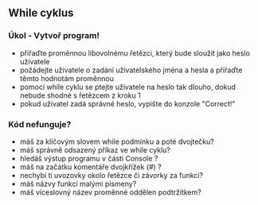 ## While cyklus

### Úkol - Vytvoř program!

- přiřaďte proměnnou libovolnému řetězci, který bude sloužit jako heslo uživatele
- požádejte uživatele o zadání uživatelského jména a hesla a přiřaďte těmto hodnotám proměnnou
- pomocí while cyklu se ptejte uživatele na heslo tak dlouho, dokud nebude shodné s řetězcem z kroku 1
- pokud uživatel zadá správné heslo, vypište do konzole "Correct!"

### Kód nefunguje? 

- máš za klíčovým slovem while podmínku a poté dvojtečku?
- máš správně odsazený příkaz ve while cyklu?
- hledáš výstup programu v části Console ?
- máš na začátku komentáře dvojkřížek (#) ?
- nechybí ti uvozovky okolo řetězce či závorky za funkcí?
- máš názvy funkcí malými písmeny?
- máš víceslovný název proměnné oddělen podtržítkem?